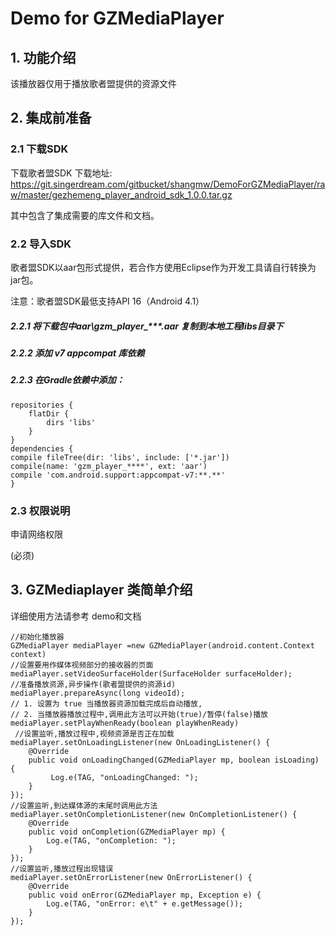 # Demo for GZMediaPlayer

## 1. 功能介绍
该播放器仅用于播放歌者盟提供的资源文件
## 2. 集成前准备
### 2.1 下载SDK
下载歌者盟SDK 下载地址: https://git.singerdream.com/gitbucket/shangmw/DemoForGZMediaPlayer/raw/master/gezhemeng_player_android_sdk_1.0.0.tar.gz

其中包含了集成需要的库文件和文档。
### 2.2 导入SDK
歌者盟SDK以aar包形式提供，若合作方使用Eclipse作为开发工具请自行转换为jar包。

注意：歌者盟SDK最低支持API 16（Android 4.1）

##### 2.2.1 将下载包中aar\gzm\_player_\*\*\*.aar 复制到本地工程libs目录下 
##### 2.2.2 添加 v7 appcompat 库依赖
##### 2.2.3 在Gradle依赖中添加：

    repositories {
        flatDir {
            dirs 'libs'
        }
    }
    dependencies {
    compile fileTree(dir: 'libs', include: ['*.jar'])
    compile(name: 'gzm_player_****', ext: 'aar')
    compile 'com.android.support:appcompat-v7:**.**'
    }
### 2.3 权限说明
申请网络权限

<uses-permission android:name="android.permission.INTERNET" />(必须)

## 3. GZMediaplayer 类简单介绍

详细使用方法请参考 demo和文档

    //初始化播放器
    GZMediaPlayer mediaPlayer =new GZMediaPlayer(android.content.Context context)  
    //设置要用作媒体视频部分的接收器的页面
    mediaPlayer.setVideoSurfaceHolder(SurfaceHolder surfaceHolder);
    //准备播放资源,异步操作(歌者盟提供的资源id)
    mediaPlayer.prepareAsync(long videoId);
    // 1. 设置为 true 当播放器资源加载完成后自动播放,
    // 2. 当播放器播放过程中,调用此方法可以开始(true)/暂停(false)播放
    mediaPlayer.setPlayWhenReady(boolean playWhenReady)
     //设置监听,播放过程中,视频资源是否正在加载
    mediaPlayer.setOnLoadingListener(new OnLoadingListener() {
        @Override
        public void onLoadingChanged(GZMediaPlayer mp, boolean isLoading) {
             Log.e(TAG, "onLoadingChanged: ");
        }
    });
    //设置监听,到达媒体源的末尾时调用此方法
    mediaPlayer.setOnCompletionListener(new OnCompletionListener() {
        @Override
        public void onCompletion(GZMediaPlayer mp) {
            Log.e(TAG, "onCompletion: ");
        }
    });
    //设置监听,播放过程出现错误
    mediaPlayer.setOnErrorListener(new OnErrorListener() {
        @Override
        public void onError(GZMediaPlayer mp, Exception e) {
            Log.e(TAG, "onError: e\t" + e.getMessage());
        }
    });
